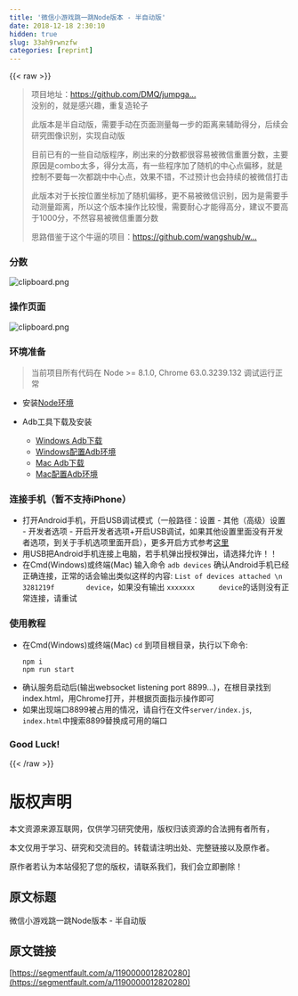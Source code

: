 ```yaml
---
title: '微信小游戏跳一跳Node版本 - 半自动版' 
date: 2018-12-18 2:30:10
hidden: true
slug: 33ah9rwnzfw
categories: [reprint]
---
```


{{< raw >}}

                    
<blockquote>项目地址：<a href="https://github.com/DMQ/jumpgame-auto" rel="nofollow noreferrer" target="_blank">https://github.com/DMQ/jumpga...</a><br>没别的，就是感兴趣，重复造轮子<p>此版本是半自动版，需要手动在页面测量每一步的距离来辅助得分，后续会研究图像识别，实现自动版</p>
<p>目前已有的一些自动版程序，刷出来的分数都很容易被微信重置分数，主要原因是combo太多，得分太高，有一些程序加了随机的中心点偏移，就是控制不要每一次都跳中中心点，效果不错，不过预计也会持续的被微信打击</p>
<p>此版本对于长按位置坐标加了随机偏移，更不易被微信识别，因为是需要手动测量距离，所以这个版本操作比较慢，需要耐心才能得高分，建议不要高于1000分，不然容易被微信重置分数</p>
<p>思路借鉴于这个牛逼的项目：<a href="https://github.com/wangshub/wechat_jump_game" rel="nofollow noreferrer" target="_blank">https://github.com/wangshub/w...</a></p>
</blockquote>
<h3 id="articleHeader0">分数</h3>
<p><span class="img-wrap"><img data-src="/img/bV1Xht?w=374&amp;h=664" src="https://static.alili.tech/img/bV1Xht?w=374&amp;h=664" alt="clipboard.png" title="clipboard.png" style="cursor: pointer; display: inline;"></span></p>
<h3 id="articleHeader1">操作页面</h3>
<p><span class="img-wrap"><img data-src="/img/bV1XfG?w=911&amp;h=683" src="https://static.alili.tech/img/bV1XfG?w=911&amp;h=683" alt="clipboard.png" title="clipboard.png" style="cursor: pointer; display: inline;"></span></p>
<h3 id="articleHeader2">环境准备</h3>
<blockquote>当前项目所有代码在 Node &gt;= 8.1.0, Chrome 63.0.3239.132 调试运行正常</blockquote>
<ul>
<li>安装<a href="https://nodejs.org/zh-cn/" rel="nofollow noreferrer" target="_blank">Node环境</a>
</li>
<li>
<p>Adb工具下载及安装</p>
<ul>
<li><a href="https://dl.google.com/android/repository/platform-tools-latest-windows.zip" rel="nofollow noreferrer" target="_blank">Windows Adb下载</a></li>
<li><a href="https://jingyan.baidu.com/article/17bd8e52f514d985ab2bb800.html" rel="nofollow noreferrer" target="_blank">Windows配置Adb环境</a></li>
<li><a href="https://dl.google.com/android/repository/platform-tools-latest-darwin.zip" rel="nofollow noreferrer" target="_blank">Mac Adb下载</a></li>
<li><a href="http://blog.csdn.net/lihongxiangleo/article/details/52598233" rel="nofollow noreferrer" target="_blank">Mac配置Adb环境</a></li>
</ul>
</li>
</ul>
<h3 id="articleHeader3">连接手机（暂不支持iPhone）</h3>
<ul>
<li>打开Android手机，开启USB调试模式（一般路径：设置 - 其他（高级）设置 - 开发者选项 - 开启开发者选项+开启USB调试，如果其他设置里面没有开发者选项，到关于手机选项里面开启），更多开启方式参考<a href="http://www.shuame.com/faq/usb-connect/9-usb.html" rel="nofollow noreferrer" target="_blank">这里</a>
</li>
<li>用USB把Android手机连接上电脑，若手机弹出授权弹出，请选择允许！！</li>
<li>在Cmd(Windows)或终端(Mac) 输入命令 <code>adb devices</code> 确认Android手机已经正确连接，正常的话会输出类似这样的内容: <code>List of devices attached \n 3281219f        device</code>，如果没有输出 <code>xxxxxxx      device</code>的话则没有正常连接，请重试</li>
</ul>
<h3 id="articleHeader4">使用教程</h3>
<ul>
<li>
<p>在Cmd(Windows)或终端(Mac) <code>cd</code> 到项目根目录，执行以下命令:</p>
<div class="widget-codetool" style="display:none;">
      <div class="widget-codetool--inner">
      <span class="selectCode code-tool" data-toggle="tooltip" data-placement="top" title="" data-original-title="全选"></span>
      <span type="button" class="copyCode code-tool" data-toggle="tooltip" data-placement="top" data-clipboard-text="npm i
npm run start" title="" data-original-title="复制"></span>
      <span type="button" class="saveToNote code-tool" data-toggle="tooltip" data-placement="top" title="" data-original-title="放进笔记"></span>
      </div>
      </div><pre class="hljs coffeescript"><code><span class="hljs-built_in">npm</span> i
<span class="hljs-built_in">npm</span> run start</code></pre>
</li>
<li>确认服务启动后(输出websocket listening port 8899...)，在根目录找到index.html，用Chrome打开，并根据页面指示操作即可</li>
<li>如果出现端口8899被占用的情况，请自行在文件<code>server/index.js</code>, <code>index.html</code>中搜索8899替换成可用的端口</li>
</ul>
<h3 id="articleHeader5">Good Luck!</h3>

                
{{< /raw >}}

# 版权声明
本文资源来源互联网，仅供学习研究使用，版权归该资源的合法拥有者所有，

本文仅用于学习、研究和交流目的。转载请注明出处、完整链接以及原作者。

原作者若认为本站侵犯了您的版权，请联系我们，我们会立即删除！

## 原文标题
微信小游戏跳一跳Node版本 - 半自动版

## 原文链接
[https://segmentfault.com/a/1190000012820280](https://segmentfault.com/a/1190000012820280)

